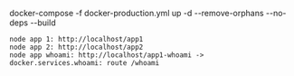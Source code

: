 docker-compose -f docker-production.yml up -d --remove-orphans --no-deps --build

```
node app 1: http://localhost/app1
node app 2: http://localhost/app2
node app whoami: http://localhost/app1-whoami -> docker.services.whoami: route /whoami
```
